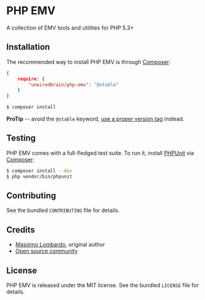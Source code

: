 # PHP EMV

A collection of EMV tools and utilities for PHP 5.3+

## Installation

The recommended way to install PHP EMV is through [Composer][COMPOSER]:

```json
{
    require: {
        "unwiredbrain/php-emv": "@stable"
    }
}
```

```bash
$ composer install
```

**ProTip** -- avoid the `@stable` keyword, [use a proper version tag][PACKAGIST_VERSION] instead.

[COMPOSER]: https://getcomposer.org/
[PACKAGIST_VERSION]: https://packagist.org/packages/unwiredbrain/php-emv

## Testing

PHP EMV comes with a full-fledged test suite. To run it, install [PHPUnit][PHPUNIT] via [Composer][COMPOSER]:

```bash
$ composer install --dev
$ php vendor/bin/phpunit
```

[PHPUNIT]: http://phpunit.de/
[COMPOSER]: https://getcomposer.org/

## Contributing

See the bundled `CONTRIBUTING` file for details.

## Credits

* [Massimo Lombardo][CREDITS_ML], original author
* [Open source community][CREDITS_OSC]

[CREDITS_ML]: https://github.com/unwiredbrain
[CREDITS_OSC]: https://github.com/unwiredbrain/emv-utils/graphs/contributors

## License

PHP EMV is released under the MIT license. See the bundled `LICENSE` file for details.
